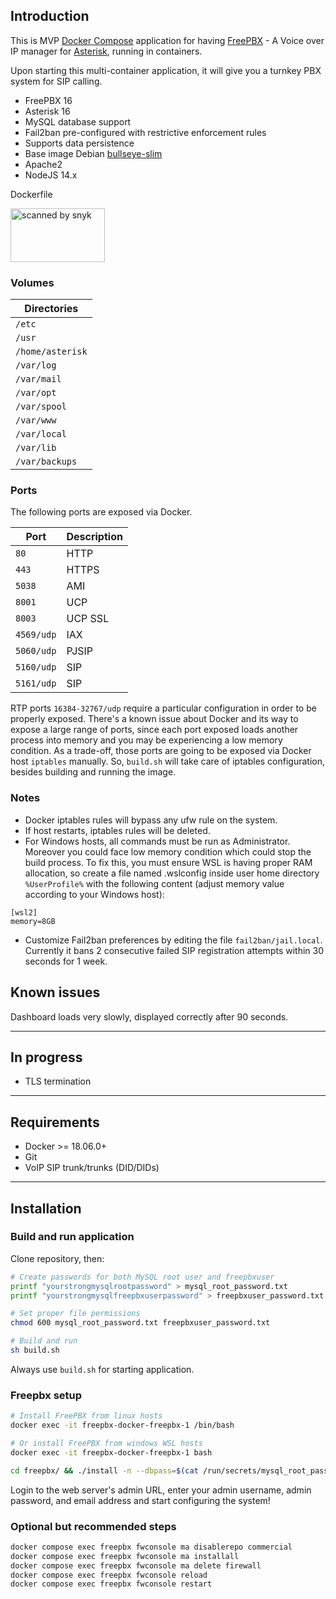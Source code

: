 ## Introduction

This is MVP [Docker Compose](https://docs.docker.com/compose/) application for having [FreePBX](https://www.freepbx.org) - A Voice over IP manager for [Asterisk](https://www.asterisk.org), running in containers.

Upon starting this multi-container application, it will give you a turnkey PBX system for SIP calling.

* FreePBX 16
* Asterisk 16
* MySQL database support
* Fail2ban pre-configured with restrictive enforcement rules
* Supports data persistence
* Base image Debian [bullseye-slim](https://hub.docker.com/_/debian/)
* Apache2
* NodeJS 14.x

Dockerfile 

<img src="https://dl.dropboxusercontent.com/s/is8aj5ld2ywfw6i/scanned-by-snyk.png" alt="scanned by snyk" width="151" height="86"></img>

### Volumes
| Directories        |               
| ----------------   |            
| `/etc`             |          
| `/usr`             |          
| `/home/asterisk`   |     
| `/var/log`         |
| `/var/mail`        |
| `/var/opt`         |
| `/var/spool`       |
| `/var/www`         |
| `/var/local`       |
| `/var/lib`         |
| `/var/backups`     |

### Ports
The following ports are exposed via Docker.

| Port              | Description |
| ----------------- | ----------- |
| `80`              | HTTP        |
| `443`             | HTTPS       |
| `5038`            | AMI         |
| `8001`            | UCP         |
| `8003`            | UCP SSL     |
| `4569/udp`        | IAX         |
| `5060/udp`        | PJSIP       |
| `5160/udp`        | SIP         |
| `5161/udp`        | SIP         |

RTP ports `16384-32767/udp` require a particular configuration in order to be
properly exposed. There's a known issue about Docker and its way to expose a large range of ports, since each port exposed loads another process into memory and you may be experiencing a low memory condition.
As a trade-off, those ports are going to be exposed via Docker host `iptables` manually.
So, `build.sh` will take care of iptables configuration, besides building and running the image.

### Notes
- Docker iptables rules will bypass any ufw rule on the system.
- If host restarts, iptables rules will be deleted.
- For Windows hosts, all commands must be run as Administrator. Moreover you could face low memory condition which could stop the build process. To fix this, you must ensure WSL is having proper RAM allocation, so create a file named .wslconfig inside user home directory `%UserProfile%` with the following content (adjust memory value according to your Windows host):
```
[wsl2]
memory=8GB
```

- Customize Fail2ban preferences by editing the file `fail2ban/jail.local`. Currently it bans 2 consecutive failed SIP registration attempts within 30 seconds for 1 week.

## Known issues
Dashboard loads very slowly, displayed correctly after 90 seconds.

---

## In progress
* TLS termination

---

## Requirements
- Docker >= 18.06.0+
- Git
- VoIP SIP trunk/trunks (DID/DIDs)

---

## Installation

### Build and run application
Clone repository, then:

```bash
# Create passwords for both MySQL root user and freepbxuser
printf "yourstrongmysqlrootpassword" > mysql_root_password.txt
printf "yourstrongmysqlfreepbxuserpassword" > freepbxuser_password.txt

# Set proper file permissions
chmod 600 mysql_root_password.txt freepbxuser_password.txt

# Build and run
sh build.sh
```

Always use ```build.sh``` for starting application.

### Freepbx setup
```bash
# Install FreePBX from linux hosts
docker exec -it freepbx-docker-freepbx-1 /bin/bash

# Or install FreePBX from windows WSL hosts
docker exec -it freepbx-docker-freepbx-1 bash

cd freepbx/ && ./install -n --dbpass=$(cat /run/secrets/mysql_root_password) --dbhost=db
```

Login to the web server's admin URL, enter your admin username, admin password, and email address and start configuring the system!

### Optional but recommended steps
```bash
docker compose exec freepbx fwconsole ma disablerepo commercial
docker compose exec freepbx fwconsole ma installall
docker compose exec freepbx fwconsole ma delete firewall
docker compose exec freepbx fwconsole reload
docker compose exec freepbx fwconsole restart
```
